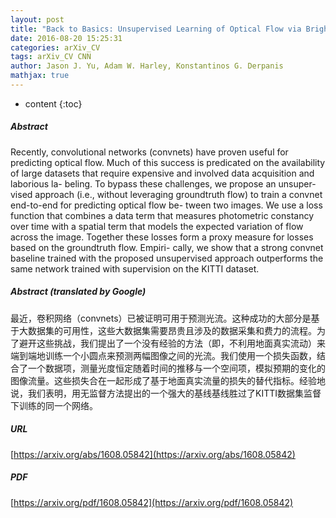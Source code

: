 ```yaml
---
layout: post
title: "Back to Basics: Unsupervised Learning of Optical Flow via Brightness Constancy and Motion Smoothness"
date: 2016-08-20 15:25:31
categories: arXiv_CV
tags: arXiv_CV CNN
author: Jason J. Yu, Adam W. Harley, Konstantinos G. Derpanis
mathjax: true
---
```


* content
{:toc}

##### Abstract
Recently, convolutional networks (convnets) have proven useful for predicting optical flow. Much of this success is predicated on the availability of large datasets that require expensive and involved data acquisition and laborious la- beling. To bypass these challenges, we propose an unsuper- vised approach (i.e., without leveraging groundtruth flow) to train a convnet end-to-end for predicting optical flow be- tween two images. We use a loss function that combines a data term that measures photometric constancy over time with a spatial term that models the expected variation of flow across the image. Together these losses form a proxy measure for losses based on the groundtruth flow. Empiri- cally, we show that a strong convnet baseline trained with the proposed unsupervised approach outperforms the same network trained with supervision on the KITTI dataset.

##### Abstract (translated by Google)
最近，卷积网络（convnets）已被证明可用于预测光流。这种成功的大部分是基于大数据集的可用性，这些大数据集需要昂贵且涉及的数据采集和费力的流程。为了避开这些挑战，我们提出了一个没有经验的方法（即，不利用地面真实流动）来端到端地训练一个小圆点来预测两幅图像之间的光流。我们使用一个损失函数，结合了一个数据项，测量光度恒定随着时间的推移与一个空间项，模拟预期的变化的图像流量。这些损失合在一起形成了基于地面真实流量的损失的替代指标。经验地说，我们表明，用无监督方法提出的一个强大的基线基线胜过了KITTI数据集监督下训练的同一个网络。

##### URL
[https://arxiv.org/abs/1608.05842](https://arxiv.org/abs/1608.05842)

##### PDF
[https://arxiv.org/pdf/1608.05842](https://arxiv.org/pdf/1608.05842)

